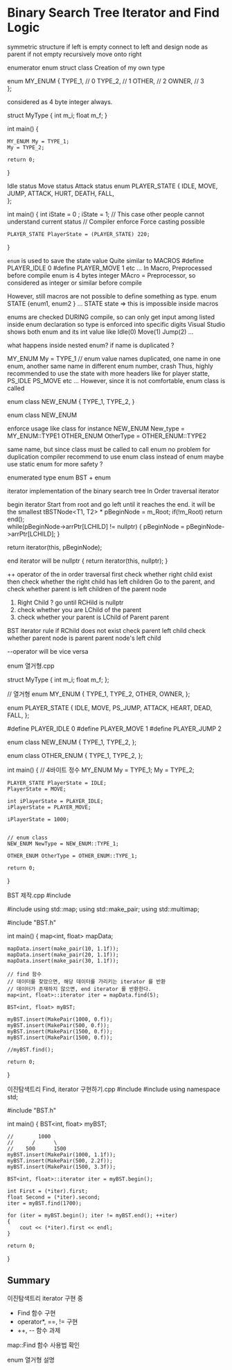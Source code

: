 # Binary Search Tree Iterator and Find Logic


symmetric structure 
if left is empty connect to left and design node as parent 
if not empty recursively move onto right 

enumerator 
enum 
struct class 
Creation of my own type 

enum MY_ENUM 
{
    TYPE_1, // 0
    TYPE_2, // 1 
    OTHER,  // 2
    OWNER,  // 3  
};

considered as 4 byte integer always. 

struct MyType
{
    int m_i; 
    float m_f; 
}

int main()
{

    MY_ENUM My = TYPE_1;
    My = TYPE_2; 

    return 0; 
}

Idle status 
Move status 
Attack status 
enum PLAYER_STATE 
{
    IDLE, 
    MOVE, 
    JUMP, 
    ATTACK, 
    HURT, 
    DEATH,
    FALL,  
}; 

int main()
{
    int iState = 0 ;
    iState = 1; // This case other people cannot understand current status 
    // Compiler enforce 
    Force casting possible 

    PLAYER_STATE PlayerState = (PLAYER_STATE) 220;

}

`enum` is used to save the state value 
Quite similar to MACROS #define PLAYER_IDLE 0 #define PLAYER_MOVE 1 etc ... 
In Macro, Preprocessed before compile 
enum is 4 bytes integer 
MAcro = Preprocessor, so considered as integer or similar before compile 

However, still macros are not possible to define something as type. 
enum STATE {enum1, enum2 } ... 
STATE state => this is impossible inside macros 

enums are checked DURING compile, so can only get input among listed inside enum declaration so type is enforced into specific digits 
Visual Studio shows both enum and its int value like Idle(0) Move(1) Jump(2) ... 

what happens inside nested enum? if name is duplicated ? 

MY_ENUM My = TYPE_1 // enum value names duplicated, one name in one enum, another same name in different enum number, crash 
Thus, highly recommended to use the state with more headers like for player statte, PS_IDLE PS_MOVE etc ... 
However, since it is not comfortable, enum class is called 

enum class NEW_ENUM
{
    TYPE_1, 
    TYPE_2, 
}

enum class 
NEW_ENUM 

enforce usage like class 
for instance
NEW_ENUM New_type = MY_ENUM::TYPE1 
OTHER_ENUM OtherType = OTHER_ENUM::TYPE2 

same name, but since class must be called to call enum no problem for duplication 
compiler recommend to use enum class instead of  enum 
maybe use static enum for more safety ? 

enumerated type enum 
BST + enum 

iterator implementation of the binary search tree 
In Order traversal iterator 

begin iterator
Start from root and go left until it reaches the end. it will be the smallest 
tBSTNode<T1, T2> * pBeginNode = m_Root;
if(!m_Root) return end();  
while(pBeginNode->arrPtr[LCHILD] != nullptr)
{
    pBeginNode = pBeginNode->arrPtr[LCHILD];
}

return iterator(this, pBeginNode); 

end iterator will be nullptr
{
    return iterator(this, nullptr); 
}

++ operator of the in order traversal 
first check whether right child exist then 
check whether the right child has left children 
Go to the parent, and check whether parent is left children of the parent node 

1. Right Child ? go until RCHild is nullptr  
2. check whether you are LChild of the parent 
3. check whether your parent is LChild of Parent parent 

BST iterator rule 
if RChild does not exist check parent left child 
check whether parent node is parent parent node's left child 


--operator will be vice versa 

enum 열거형.cpp



struct MyType
{
	int		m_i;
	float	m_f;
};


// 열거형
enum MY_ENUM
{
	TYPE_1,
	TYPE_2,
	OTHER,
	OWNER,
};

enum PLAYER_STATE
{
	IDLE,
	MOVE,
	PS_JUMP,
	ATTACK,
	HEART,
	DEAD,
	FALL,
};

#define PLAYER_IDLE 0
#define PLAYER_MOVE 1
#define PLAYER_JUMP 2

enum class NEW_ENUM
{
	TYPE_1,
	TYPE_2,
};

enum class OTHER_ENUM
{
	TYPE_1,
	TYPE_2,
};


int main()
{
	// 4바이트 정수
	MY_ENUM My = TYPE_1;
	My = TYPE_2;

	PLAYER_STATE PlayerState = IDLE;
	PlayerState = MOVE;

	int iPlayerState = PLAYER_IDLE;
	iPlayerState = PLAYER_MOVE;

	iPlayerState = 1000;


	// enum class
	NEW_ENUM NewType = NEW_ENUM::TYPE_1;

	OTHER_ENUM OtherType = OTHER_ENUM::TYPE_1;

	return 0;
}


BST 제작.cpp
#include <iostream>

#include <map>
using std::map;
using std::make_pair;
using std::multimap;

#include "BST.h"


int main()
{
	map<int, float> mapData;

	mapData.insert(make_pair(10, 1.1f));
	mapData.insert(make_pair(20, 1.1f));
	mapData.insert(make_pair(30, 1.1f));

	// find 함수
	// 데이터를 찾았으면, 해당 데이터를 가리키는 iterator 를 반환
	// 데이터가 존재하지 않으면, end iterator 를 반환한다.
	map<int, float>::iterator iter = mapData.find(5);

	BST<int, float> myBST;

	myBST.insert(MakePair(1000, 0.f));
	myBST.insert(MakePair(500, 0.f));
	myBST.insert(MakePair(1500, 0.f));
	myBST.insert(MakePair(1500, 0.f));

	//myBST.find();

	return 0;
}

이진탐색트리 Find, iterator 구현하기.cpp
#include <map>
#include <iostream>
using namespace std;

#include "BST.h"

int main()
{
	BST<int, float> myBST;

	//        1000 
	//      /      \
	//    500      1500
	myBST.insert(MakePair(1000, 1.1f));
	myBST.insert(MakePair(500, 2.2f));
	myBST.insert(MakePair(1500, 3.3f));

	BST<int, float>::iterator iter = myBST.begin();

	int	First = (*iter).first;
	float Second = (*iter).second;
	iter = myBST.find(1700);

	for (iter = myBST.begin(); iter != myBST.end(); ++iter)
	{
		cout << (*iter).first << endl;
	}

	return 0;
}

## Summary 

이진탐색트리 iterator 구현 중
  - Find 함수 구현
  - operator*, ==, != 구현
  - ++, -- 함수 과제

map::Find 함수 사용법 확인

enum 열거형 설명

